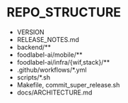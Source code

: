 # REPO_STRUCTURE
- VERSION
- RELEASE_NOTES.md
- backend/**
- foodlabel-ai/mobile/**
- foodlabel-ai/infra/{wif,stack}/**
- .github/workflows/*.yml
- scripts/*.sh
- Makefile, commit_super_release.sh
- docs/ARCHITECTURE.md
